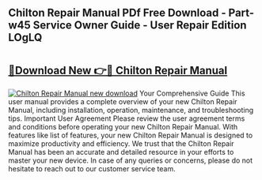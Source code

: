 ## Chilton Repair Manual PDf Free Download - Part-w45 Service Owner Guide - User Repair Edition LOgLQ

# <h2><a href="http://bc11925.oget.top/?id=Chilton+Repair+Manual">🔗Download New 👉🔴 Chilton Repair Manual</a></h2>

[![Chilton Repair Manual new download](https://i.imgur.com/5g1atiW.png)](http://bc11925.oget.top/?id=Chilton+Repair+Manual)
Your Comprehensive Guide This user manual provides a complete overview of your new Chilton Repair Manual, including installation, operation, maintenance, and troubleshooting tips. Important User Agreement Please review the user agreement terms and conditions before operating your new Chilton Repair Manual. With features like list of features, your new Chilton Repair Manual is designed to maximize productivity and efficiency. We trust that the Chilton Repair Manual has been an accurate and detailed resource in your efforts to master your new device. In case of any queries or concerns, please do not hesitate to reach out to our customer service team.
